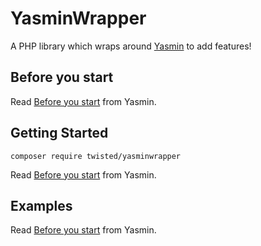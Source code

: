 # YasminWrapper
A PHP library which wraps around [Yasmin](https://github.com/CharlotteDunois/Yasmin) to add features!

## Before you start
Read [Before you start](https://github.com/CharlotteDunois/Yasmin#before-you-start) from Yasmin.

## Getting Started
```
composer require twisted/yasminwrapper
```
Read [Before you start](https://github.com/CharlotteDunois/Yasmin#getting-started) from Yasmin.

## Examples
Read [Before you start](https://github.com/CharlotteDunois/Yasmin#examples) from Yasmin.
